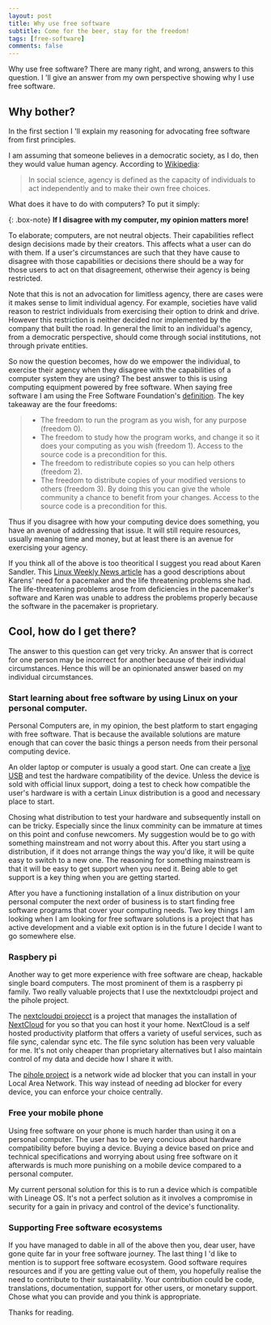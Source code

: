 ```yaml
---
layout: post
title: Why use free software
subtitle: Come for the beer, stay for the freedom!
tags: [free-software]
comments: false
---
```



Why use free software? There are many right, and wrong, answers to this question. I 'll give an answer from my own perspective showing why I use free software.

## Why bother?

In the first section I 'll explain my reasoning for advocating free software from first principles.

I am assuming that someone believes in a democratic society, as I do, then they would value human agency. According to [Wikipedia](https://en.wikipedia.org/wiki/Agency_(sociology)):

> In social science, agency is defined as the capacity of individuals to act independently and to make their own free choices.

What does it have to do with computers? To put it simply:

{: .box-note}
**If I disagree with my computer, my opinion matters more!**

To elaborate; computers, are not neutral objects. Their capabilities reflect design decisions made by their creators. This affects what a user
can do with them. If a user's circumstances are such that they have cause to disagree with those capabilities or decisions there should be a way
for those users to act on that disagreement, otherwise their agency is being restricted.

Note that this is not an advocation for limitless agency, there are cases were it makes sense to limit individual agency. For example, societies
have valid reason to restrict individuals from exercising their option to drink and drive. However this restriction is neither decided nor implemented
by the company that built the road. In general the limit to an individual's agency, from a democratic perspective, should come through social institutions,
not through private entities.

So now the question becomes, how do we empower the individual, to exercise their agency when they disagree with the capabilities of a computer system
they are using? The best answer to this is using computing equipment powered by free software. When saying free software I am using the Free Software Foundation's
[definition](https://www.gnu.org/philosophy/free-sw.en.html). The key takeaway are the four freedoms:


> - The freedom to run the program as you wish, for any purpose (freedom 0).
> - The freedom to study how the program works, and change it so it does your computing as you wish (freedom 1). Access to the source code is a precondition for this.
> - The freedom to redistribute copies so you can help others (freedom 2).
> - The freedom to distribute copies of your modified versions to others (freedom 3). By doing this you can give the whole community a chance to benefit from your changes. Access to the source code is a precondition for this.

Thus if you disagree with how your computing device does something, you have an avenue of addressing that issue. It will still require resources, usually meaning time and money, but at least there is an avenue for exercising your agency.

If you think all of the above is too theoritical I suggest you read about Karen Sandler. This [Linux Weekly News article](https://lwn.net/Articles/745942/)
has a good descriptions about Karens' need for a pacemaker and the life threatening problems she had. The life-threatening problems arose from deficiencies in
the pacemaker's software and Karen was unable to address the problems properly because the software in the pacemaker is proprietary.

## Cool, how do I get there?

The answer to this question can get very tricky. An answer that is correct for one person may be incorrect for another because of their individual circumstances.
Hence this will be an opinionated answer based on my individual circumstances.

### Start learning about free software by using Linux on your personal computer.

Personal Computers are, in my opinion, the best platform to start engaging with free software. That is because the available solutions
are mature enough that can cover the basic things a person needs from their personal computing device. 

An older laptop or computer is usualy a good start. One can create a [live USB](https://en.wikipedia.org/wiki/Live_USB) and test
the hardware compatibility of the device. Unless the device is sold with official linux support, doing a test to check how
compatible the user's hardware is with a certain Linux distribution is a good and necessary place to start.

Chosing what distribution to test your hardware and subsequently install on can be tricky. Especially since the linux comminity can be
immature at times on this point and confuse newcomers. My suggestion would be to go with something mainstream and not worry about this.
After you start using a distribution, if it does not arrange things the way you'd like, it will be quite easy to switch to a new one.
The reasoning for something mainstream is that it will be easy to get support when you need it. Being able to get support is a key
thing when you are getting started.

After you have a functioning installation of a linux distribution on your personal computer the next order of business is
to start finding free software programs that cover your computing needs. Two key things I am looking when I am looking
for free software solutions is a project that has active development and a viable exit option is in the future I decide I want
to go somewhere else.

### Raspbery pi

Another way to get more experience with free software are cheap, hackable single board computers. The most prominent of
them is a raspberry pi family. Two really valuable projects that I use the nextxtcloudpi project and the pihole project.

The [nextcloudpi projecct](https://ownyourbits.com/nextcloudpi/) is a project that manages the installation of [NextCloud](https://nextcloud.com/)
for you so that you can host it your home. NextCloud is a self hosted productivity platform that offers a variety of useful services, such as file sync, calendar sync etc.
The file sync solution has been very valuable for me. It's not only cheaper than proprietary alternatives but I also maintain control of my data and decide how I share it with.

The [pihole project](https://nextcloud.com/) is a network wide ad blocker that you can install in your Local Area Network. This way instead of needing ad blocker for every device,
you can enforce your choice centrally.

### Free your mobile phone

Using free software on your phone is much harder than using it on a personal computer. The user has to be very concious about hardware compatibility before buying a device.
Buying a device based on price and technical specifications and worrying about using free software on it afterwards is much more punishing on a mobile device compared to
a personal computer.

My current personal solution for this is to run a device which is compatible with Lineage OS. It's not a perfect solution as it involves a compromise in security for a gain
in privacy and control of the device's functionality.

### Supporting Free software ecosystems

If you have managed to dable in all of the above then you, dear user, have gone quite far in your free software journey. The last thing
I 'd like to mention is to support free software ecosystem. Good software requires resources and if you are getting value out of them,
you hopefully realise the need to contribute to their sustainability. Your contribution could be code, translations, documentation,
support for other users, or monetary support. Chose what you can provide and you think is appropriate.


Thanks for reading.
